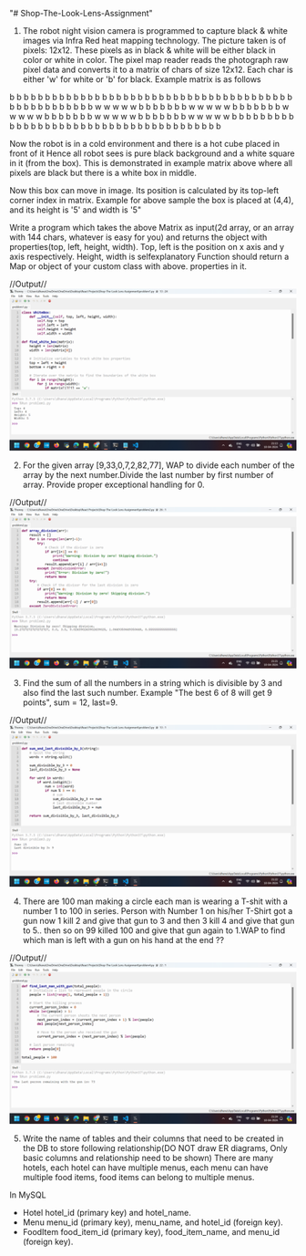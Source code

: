 "# Shop-The-Look-Lens-Assignment" 

1. The robot night vision camera is programmed to capture black & white images via Infra Red heat mapping technology. The picture taken is of pixels: 12x12. These pixels as in black & white will be either black in color or white in color. The pixel map reader reads the photograph raw pixel data and converts it to a matrix of chars of size 12x12. Each char is either 'w' for white or 'b' for black. Example matrix is as follows

b b b b b b b b b b b b
b b b b b b b b b b b b
b b b b b b b b b b b b
b b b b b b b b b b b b
b b b b w w w w w b b b
b b b b w w w w w b b b
b b b b w w w w w b b b
b b b b w w w w w b b b
b b b b w w w w w b b b
b b b b b b b b b b b b
b b b b b b b b b b b b
b b b b b b b b b b b b

Now the robot is in a cold environment and there is a hot cube placed in front of it Hence all robot sees is pure black background and a white square in it (from the box). This is demonstrated in example matrix above where all pixels are black but there is a white box in middle.

Now this box can move in image. Its position is calculated by its top-left corner index in matrix. Example for above sample the box is placed at (4,4), and its height is '5' and width is '5"

Write a program which takes the above Matrix as input(2d array, or an array with 144 chars, whatever is easy for you) and returns the object with properties(top, left, height, width). Top, left is the position on x axis and y axis respectively. Height, width is selfexplanatory Function should return a Map or object of your custom class with above. properties in it.

//Output//
![alt text](image-1.png)

2. For the given array [9,33,0,7,2,82,77], WAP to divide each number of the array by the next number.Divide the last number by first number of array. Provide proper exceptional handling for 0. 

//Output//
![alt text](image-2.png)

3. Find the sum of all the numbers in a string which is divisible by 3 and also find the last 
such number. Example "The best 6 of 8 will get 9 points", sum = 12, last=9. 

//Output//
![alt text](image-3.png)

4. There are 100 man making a circle each man is wearing a T-shit with a number 1 to 100 in series. Person with Number 1 on his/her T-Shirt got a gun now 1 kill 2 and give that gun to 3 and then 3 kill 4 and give that gun to 5.. then so on 99 killed 100 and give that gun again to 1.WAP to find which man is left with a gun on his hand at the end ?? 

//Output//
![alt text](image-4.png)

5. Write the name of tables and their columns that need to be created in the DB to store following relationship(DO NOT draw ER diagrams, Only basic columns and relationship need to be shown) There are many hotels, each hotel can have multiple menus, each menu can have multiple food items, food items can belong to multiple menus. 

In MySQL 

* Hotel
    hotel_id (primary key) and hotel_name.
* Menu
    menu_id (primary key), menu_name, and hotel_id (foreign key).
* FoodItem
    food_item_id (primary key), food_item_name, and menu_id (foreign key).